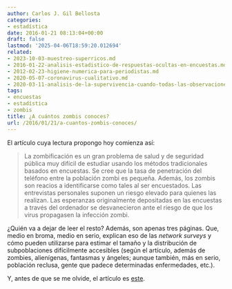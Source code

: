 ```yaml
---
author: Carlos J. Gil Bellosta
categories:
- estadística
date: 2016-01-21 08:13:04+00:00
draft: false
lastmod: '2025-04-06T18:59:20.012694'
related:
- 2023-10-03-muestreo-superricos.md
- 2016-01-22-analisis-estadistico-de-respuestas-ocultas-en-encuestas.md
- 2012-02-23-higiene-numerica-para-periodistas.md
- 2020-05-07-coronavirus-cualitativo.md
- 2020-03-11-analisis-de-la-supervivencia-cuando-todas-las-observaciones-estan-censuradas.md
tags:
- encuestas
- estadística
- zombis
title: ¿A cuántos zombis conoces?
url: /2016/01/21/a-cuantos-zombis-conoces/
---
```


El artículo cuya lectura propongo hoy comienza así:

>La zombificación es un gran problema de salud y de seguridad pública muy difícil de estudiar usando los métodos tradicionales basados en encuestas. Se cree que la tasa de penetración del teléfono entre la población zombi es pequeña. Además, los zombis son reacios a identificarse como tales al ser encuestados. Las entrevistas personales suponen un riesgo elevado para quienes las realizan. Las esperanzas originalmente depositadas en las encuestas a través del ordenador se desvanecieron ante el riesgo de que los virus propagasen la infección zombi.

¿Quién va a dejar de leer el resto? Además, son apenas tres páginas. Que, medio en broma, medio en serio, explican eso de las _network surveys_ y cómo pueden utilizarse para estimar el tamaño y la distribución de subpoblaciones difícilmente accesibles (según el artículo, además de zombies, alienígenas, fantasmas y ángeles; aunque también, más en serio, población reclusa, gente que padece determinadas enfermedades, etc.).

Y, antes de que se me olvide, el artículo es [este](http://www.stat.columbia.edu/~gelman/research/published/zombies.pdf).